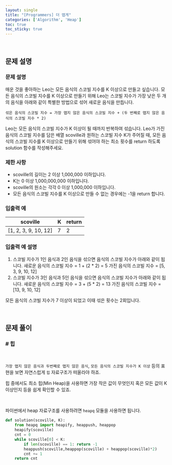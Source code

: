 ```yaml
---
layout: single
title: "[Programmers] 더 맵게"
categories: ['Algorithm', 'Heap']
toc: true
toc_sticky: true
---
```




<br>

## 문제 설명

### 문제 설명

매운 것을 좋아하는 Leo는 모든 음식의 스코빌 지수를 K 이상으로 만들고 싶습니다. 모든 음식의 스코빌 지수를 K 이상으로 만들기 위해 Leo는 스코빌 지수가 가장 낮은 두 개의 음식을 아래와 같이 특별한 방법으로 섞어 새로운 음식을 만듭니다.

```
섞은 음식의 스코빌 지수 = 가장 맵지 않은 음식의 스코빌 지수 + (두 번째로 맵지 않은 음식의 스코빌 지수 * 2)
```

Leo는 모든 음식의 스코빌 지수가 K 이상이 될 때까지 반복하여 섞습니다.
Leo가 가진 음식의 스코빌 지수를 담은 배열 scoville과 원하는 스코빌 지수 K가 주어질 때, 모든 음식의 스코빌 지수를 K 이상으로 만들기 위해 섞어야 하는 최소 횟수를 return 하도록 solution 함수를 작성해주세요.

### 제한 사항

* scoville의 길이는 2 이상 1,000,000 이하입니다.
* K는 0 이상 1,000,000,000 이하입니다.
* scoville의 원소는 각각 0 이상 1,000,000 이하입니다.
* 모든 음식의 스코빌 지수를 K 이상으로 만들 수 없는 경우에는 -1을 return 합니다.

### 입출력 예

| scoville             | K    | return |
| -------------------- | ---- | ------ |
| [1, 2, 3, 9, 10, 12] | 7    | 2      |

### 입출력 예 설명

1. 스코빌 지수가 1인 음식과 2인 음식을 섞으면 음식의 스코빌 지수가 아래와 같이 됩니다.
   새로운 음식의 스코빌 지수 = 1 + (2 * 2) = 5
   가진 음식의 스코빌 지수 = [5, 3, 9, 10, 12]
2. 스코빌 지수가 3인 음식과 5인 음식을 섞으면 음식의 스코빌 지수가 아래와 같이 됩니다.
   새로운 음식의 스코빌 지수 = 3 + (5 * 2) = 13
   가진 음식의 스코빌 지수 = [13, 9, 10, 12]

모든 음식의 스코빌 지수가 7 이상이 되었고 이때 섞은 횟수는 2회입니다.

<br>

## 문제 풀이

### \# 힙

<br>

`가장 맵지 않은 음식과 두번째로 맵지 않은 음식`, `모든 음식의 스코빌 지수가 K 이상` 등의 표현을 보면 자연스럽게 `힙` 자료구조가 떠올라야 하죠. 

힙 중에서도 최소 힙(Min Heap)을 사용하면 가장 작은 값이 무엇인지 혹은 모든 값이 K 이상인지 등을 쉽게 확인할 수 있죠. 

<br>

파이썬에서 heap 자료구조를 사용하려면 `heapq` 모듈을 사용하면 됩니다. 

```python
def solution(scoville, K):
    from heapq import heapify, heappush, heappop
    heapify(scoville)
    cnt = 0
    while scoville[0] < K:
        if len(scoville) == 1: return -1
        heappush(scoville,heappop(scoville) + heappop(scoville)*2)
        cnt += 1
    return cnt
```

